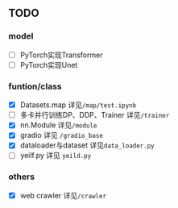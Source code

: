 ## TODO
### model
- [ ] PyTorch实现Transformer
- [ ] PyTorch实现Unet 

### funtion/class
- [x] Datasets.map 详见`/map/test.ipynb`
- [ ] 多卡并行训练DP、DDP、Trainer  详见`/trainer`
- [x] nn.Module 详见`/module`
- [x] gradio 详见 `/gradio_base`
- [x] dataloader与dataset 详见`data_loader.py`
- [ ] yeilf.py 详见   `yeild.py`

### others
- [x] web crawler 详见`/crawler`
